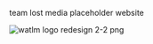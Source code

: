 team lost media placeholder website

![watlm logo redesign 2-2 png](https://github.com/user-attachments/assets/57ad6a0d-352a-4d8a-8a9a-dd4c2c3e5f98)
